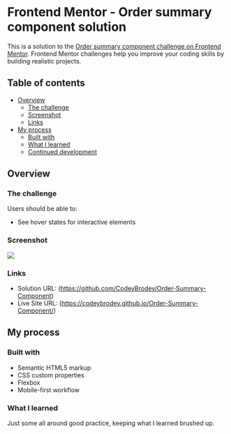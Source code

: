 # Frontend Mentor - Order summary component solution

This is a solution to the [Order summary component challenge on Frontend Mentor](https://www.frontendmentor.io/challenges/nft-preview-card-component-SbdUL_w0U). Frontend Mentor challenges help you improve your coding skills by building realistic projects. 

## Table of contents

- [Overview](#overview)
  - [The challenge](#the-challenge)
  - [Screenshot](#screenshot)
  - [Links](#links)
- [My process](#my-process)
  - [Built with](#built-with)
  - [What I learned](#what-i-learned)
  - [Continued development](#continued-development)

## Overview

### The challenge

Users should be able to:

- See hover states for interactive elements

### Screenshot

![](//Captura%20de%20Tela%20(3).png)

### Links

- Solution URL: (https://github.com/CodeyBrodey/Order-Summary-Component)
- Live Site URL: (https://codeybrodey.github.io/Order-Summary-Component/)

## My process

### Built with

- Semantic HTML5 markup
- CSS custom properties
- Flexbox
- Mobile-first workflow

### What I learned

Just some all around good practice, keeping what I learned brushed up.